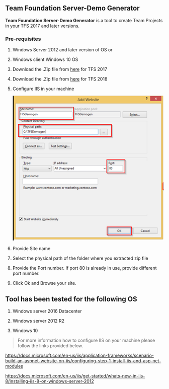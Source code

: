 ## Team Foundation Server-Demo Generator

**Team Foundation Server-Demo Generator** is a tool to create Team Projects in your TFS 2017 and later versions.

### Pre-requisites
1. Windows Server 2012 and later version of OS or

1. Windows client Windows 10 OS

1. Download the .Zip file from [here](https://github.com/Microsoft/TFSDemoGenerator/blob/master/TfsDG_Publish.zip?raw=true) for TFS 2017


1. Download the .Zip file from [here](https://github.com/Microsoft/TFSDemoGenerator/blob/master/TfsDG_Publish.zip?raw=true) for TFS 2018


1. Configure IIS in your machine


   <img src="Images\iisConfigure.png" alt="iisconfigure"></img>

1. Provide Site name

1. Select the physical path of the folder where you extracted zip file

1. Provide the Port number. If port 80 is already in use, provide different port number.

1. Click Ok and Browse your site.

## Tool has been tested for the following OS

1. Windows server 2016 Datacenter

1. Windows server 2012 R2

1. Windows 10


> For more information how to configure IIS on your machine please follow the links provided below.

https://docs.microsoft.com/en-us/iis/application-frameworks/scenario-build-an-aspnet-website-on-iis/configuring-step-1-install-iis-and-asp-net-modules


https://docs.microsoft.com/en-us/iis/get-started/whats-new-in-iis-8/installing-iis-8-on-windows-server-2012
